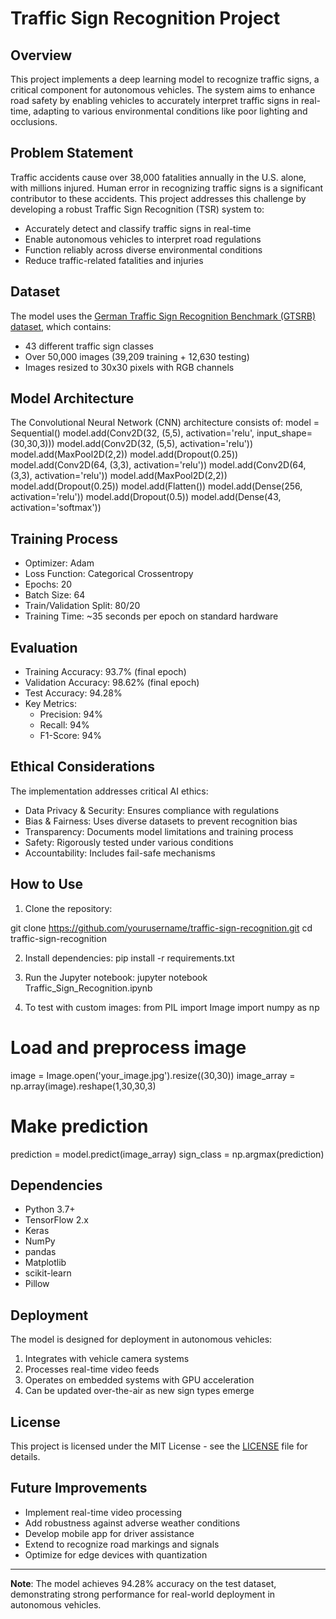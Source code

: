 # Traffic Sign Recognition Project

## Overview
This project implements a deep learning model to recognize traffic signs, a critical component for autonomous vehicles. The system aims to enhance road safety by enabling vehicles to accurately interpret traffic signs in real-time, adapting to various environmental conditions like poor lighting and occlusions.

## Problem Statement
Traffic accidents cause over 38,000 fatalities annually in the U.S. alone, with millions injured. Human error in recognizing traffic signs is a significant contributor to these accidents. This project addresses this challenge by developing a robust Traffic Sign Recognition (TSR) system to:
- Accurately detect and classify traffic signs in real-time
- Enable autonomous vehicles to interpret road regulations
- Function reliably across diverse environmental conditions
- Reduce traffic-related fatalities and injuries

## Dataset
The model uses the [German Traffic Sign Recognition Benchmark (GTSRB) dataset](https://www.kaggle.com/meowmeowmeowmeowmeow/gtsrb-german-traffic-sign), which contains:
- 43 different traffic sign classes
- Over 50,000 images (39,209 training + 12,630 testing)
- Images resized to 30x30 pixels with RGB channels

## Model Architecture
The Convolutional Neural Network (CNN) architecture consists of:
model = Sequential()
model.add(Conv2D(32, (5,5), activation='relu', input_shape=(30,30,3)))
model.add(Conv2D(32, (5,5), activation='relu'))
model.add(MaxPool2D(2,2))
model.add(Dropout(0.25))
model.add(Conv2D(64, (3,3), activation='relu'))
model.add(Conv2D(64, (3,3), activation='relu'))
model.add(MaxPool2D(2,2))
model.add(Dropout(0.25))
model.add(Flatten())
model.add(Dense(256, activation='relu'))
model.add(Dropout(0.5))
model.add(Dense(43, activation='softmax'))

## Training Process
- Optimizer: Adam
- Loss Function: Categorical Crossentropy
- Epochs: 20
- Batch Size: 64
- Train/Validation Split: 80/20
- Training Time: ~35 seconds per epoch on standard hardware

## Evaluation
- Training Accuracy: 93.7% (final epoch)
- Validation Accuracy: 98.62% (final epoch)
- Test Accuracy: 94.28%
- Key Metrics:
  - Precision: 94%
  - Recall: 94%
  - F1-Score: 94%

## Ethical Considerations
The implementation addresses critical AI ethics:
- Data Privacy & Security: Ensures compliance with regulations
- Bias & Fairness: Uses diverse datasets to prevent recognition bias
- Transparency: Documents model limitations and training process
- Safety: Rigorously tested under various conditions
- Accountability: Includes fail-safe mechanisms

## How to Use
1. Clone the repository:

git clone https://github.com/yourusername/traffic-sign-recognition.git
cd traffic-sign-recognition


2. Install dependencies:
pip install -r requirements.txt

3. Run the Jupyter notebook:
jupyter notebook Traffic_Sign_Recognition.ipynb


4. To test with custom images:
from PIL import Image
import numpy as np

# Load and preprocess image
image = Image.open('your_image.jpg').resize((30,30))
image_array = np.array(image).reshape(1,30,30,3)

# Make prediction
prediction = model.predict(image_array)
sign_class = np.argmax(prediction)


## Dependencies
- Python 3.7+
- TensorFlow 2.x
- Keras
- NumPy
- pandas
- Matplotlib
- scikit-learn
- Pillow

## Deployment
The model is designed for deployment in autonomous vehicles:
1. Integrates with vehicle camera systems
2. Processes real-time video feeds
3. Operates on embedded systems with GPU acceleration
4. Can be updated over-the-air as new sign types emerge

## License
This project is licensed under the MIT License - see the [LICENSE](LICENSE) file for details.

## Future Improvements
- Implement real-time video processing
- Add robustness against adverse weather conditions
- Develop mobile app for driver assistance
- Extend to recognize road markings and signals
- Optimize for edge devices with quantization

---

**Note**: The model achieves 94.28% accuracy on the test dataset, demonstrating strong performance for real-world deployment in autonomous vehicles.
